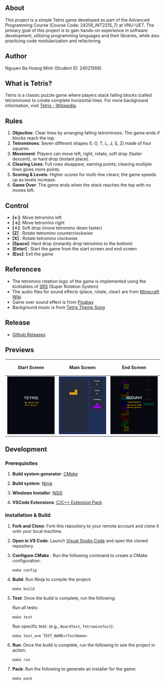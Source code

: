 ## About
This project is a simple Tetris game developed as part of the Advanced Programming Course (Course Code: 2425II_INT2215_7) at VNU-UET. The primary goal of this project is to gain hands-on experience in software development, utilizing programming languages and their libraries, while also practicing code modularization and refactoring.

## Author
Nguyen Ba Hoang Minh (Student ID: 24021568)

## What is Tetris?
Tetris is a classic puzzle game where players stack falling blocks (called tetrominoes) to create complete horizontal lines. For more background information, visit [Tetris - Wikipedia](https://en.wikipedia.org/wiki/Tetris).

## Rules
1. **Objective**: Clear lines by arranging falling tetrominoes. The game ends if blocks reach the top.
2. **Tetrominoes**: Seven different shapes (I, O, T, L, J, S, Z) made of four squares.
3. **Movement**: Players can move left, right, rotate, soft drop (faster descent), or hard drop (instant place).
4. **Clearing Lines**: Full rows disappear, earning points; clearing multiple lines gives more points.
5. **Scoring & Levels**: Higher scores for multi-line clears; the game speeds up as levels increase.
6. **Game Over**: The game ends when the stack reaches the top with no moves left.

## Control
- **[←]**: Move tetromino left
- **[→]**: Move tetromino right
- **[↓]**: Soft drop (move tetromino down faster)
- **[Z]** : Rotate tetromino counterclockwise
- **[X]** : Rotate tetromino clockwise
- **[Space]**: Hard drop (instantly drop tetromino to the bottom)
- **[Enter]** : Start the game from the start screen and end screen
- **[Esc]**: Exit the game

## References
- The tetromino rotation logic of the game is implemented using the kicktables of [SRS](https://harddrop.com/wiki/SRS) (Super Rotation System)
- The audio files for sound effects (place, rotate, clear) are from [Minecraft Wiki](https://minecraft.fandom.com/wiki/Category:Block_sounds)
- Game over sound effect is from [Pixabay](https://pixabay.com/sound-effects/game-over-arcade-6435/)
- Background music is from [Tetris Theme Song](https://www.youtube.com/watch?v=NmCCQxVBfyM&pp=ygUMdGV0cmlzIHRoZW1l)

## Release

- [Github Releases](https://github.com/zadnap/tetris/releases)

## Previews
| <p align="center">Start Screen</p> | <p align="center">Main Screen</p> | <p align="center">End Screen</p> |
|---------|---------|---------|
|![game start screen](./previews/start-screen.png) | ![game main screen](./previews/main-screen.png) | ![game end screen](./previews/end-screen.png) | 

## Development
### Prerequisites
1. **Build system generator**: [CMake](https://cmake.org/download/)

2. **Build system**: [Ninja](https://github.com/ninja-build/ninja/releases)

3. **Windows Installer**: [NSIS](https://nsis.sourceforge.io/Download)

3. **VSCode Extensions**: [C/C++ Extension Pack](https://marketplace.visualstudio.com/items?itemName=ms-vscode.cpptools-extension-pack)

### Installation & Build
1. **Fork and Clone**: Fork this repository to your remote account and clone it onto your local machine. 
2. **Open in VS Code**: Launch [Visual Studio Code](https://code.visualstudio.com/) and open the cloned repository.
3. **Configure CMake** : Run the following command to create a CMake configuration: 

    ```
    make config
    ```

4. **Build**: Run Ninja to compile the project: 

    ```
    make build
    ```

5. **Test**: Once the build is complete, run the following: 

    Run all tests:

    ```
    make test
    ```

    Run specific test: (e.g., `BoardTest`, `TetrominoTest`):

    ```
    make test_one TEST_NAME=<TestName>
    ```

6. **Run**: Once the build is complete, run the following to see the project in action:

    ```
    make run
    ```

7. **Pack**: Run the following to generate an installer for the game:

    ```
    make pack
    ```
